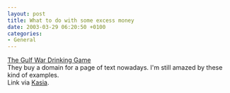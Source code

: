 ```yaml
---
layout: post
title: What to do with some excess money
date: 2003-03-29 06:20:50 +0100
categories:
- General
---
```

<p><a title="The Gulf War Drinking Game" href="http://www.gulfwardrinkinggame.com/">The Gulf War Drinking Game</a><br />
They buy a domain for a page of text nowadays. I'm still amazed by these kind of examples.<br />
Link via <a href="http://www.unix-girl.com/blog/archives/000854.html">Kasia</a>.</p>
